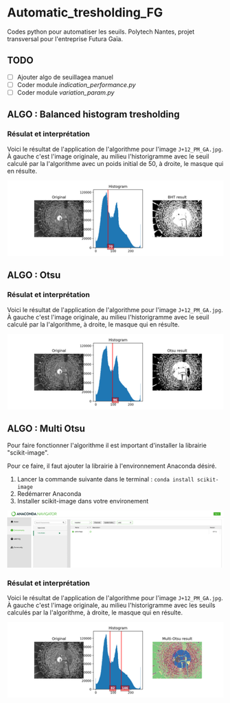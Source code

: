 # Automatic_tresholding_FG
Codes python pour automatiser les seuils. Polytech Nantes, projet transversal pour l'entreprise Futura Gaïa. 

## TODO

- [ ] Ajouter algo de seuillagea manuel
- [ ] Coder module _indication_performance.py_
- [ ] Coder module _variation_param.py_

## ALGO : Balanced histogram tresholding

### Résulat et interprétation

Voici le résultat de l'application de l'algorithme pour l'image `J+12_PM_GA.jpg`. À gauche c'est l'image originale, au milieu l'historigramme avec le seuil calculé par la l'algorithme avec un poids initial de 50, à droite, le masque qui en résulte.

![Image résultat par défaut BHT](images/res_default_bht_weightint-50.png)


## ALGO : Otsu 

### Résulat et interprétation

Voici le résultat de l'application de l'algorithme pour l'image `J+12_PM_GA.jpg`. À gauche c'est l'image originale, au milieu l'historigramme avec le seuil calculé par la l'algorithme, à droite, le masque qui en résulte.

![Image résultat par défaut Otsu](images/res_default_Otsu.png)

## ALGO : Multi Otsu 

Pour faire fonctionner l'algorithme il est important d'installer la librairie "scikit-image".

Pour ce faire, il faut ajouter la librairie à l'environnement Anaconda désiré.

1. Lancer la commande suivante dans le terminal : `conda install scikit-image`
2. Redémarrer Anaconda
3. Installer scikit-image dans votre environement

![installation scikit-image](images/scikit-installation.png) 
 
 ### Résulat et interprétation
 
Voici le résultat de l'application de l'algorithme pour l'image `J+12_PM_GA.jpg`. À gauche c'est l'image originale, au milieu l'historigramme avec les seuils calculés par la l'algorithme, à droite, le masque qui en résulte.
 
![Image résultat par défaut Otsu](images/res_default_multiOtsu.png)
